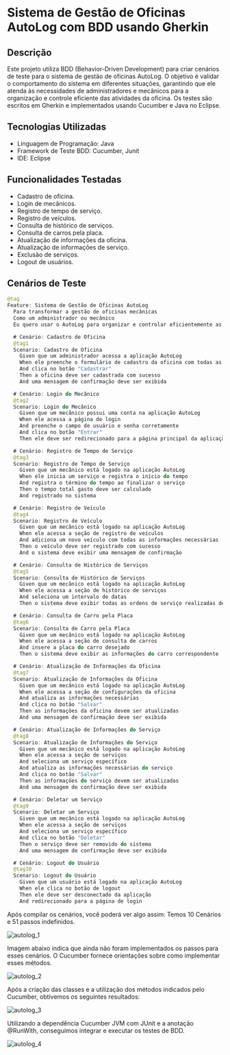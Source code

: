 # Sistema de Gestão de Oficinas AutoLog com BDD usando Gherkin

## Descrição
Este projeto utiliza BDD (Behavior-Driven Development) para criar cenários de teste para o sistema de gestão de oficinas AutoLog. O objetivo é validar o comportamento do sistema em diferentes situações, garantindo que ele atenda às necessidades de administradores e mecânicos para a organização e controle eficiente das atividades da oficina. Os testes são escritos em Gherkin e implementados usando Cucumber e Java no Eclipse.

## Tecnologias Utilizadas
- Linguagem de Programação: Java
- Framework de Teste BDD: Cucumber, Junit
- IDE: Eclipse

## Funcionalidades Testadas
* Cadastro de oficina.
* Login de mecânicos.
* Registro de tempo de serviço.
* Registro de veículos.
* Consulta de histórico de serviços.
* Consulta de carros pela placa.
* Atualização de informações da oficina.
* Atualização de informações de serviço.
* Exclusão de serviços.
* Logout de usuários.

## Cenários de Teste
~~~java
@tag
Feature: Sistema de Gestão de Oficinas AutoLog
  Para transformar a gestão de oficinas mecânicas
  Como um administrador ou mecânico
  Eu quero usar o AutoLog para organizar e controlar eficientemente as atividades da oficina

  # Cenário: Cadastro de Oficina
  @tag1
  Scenario: Cadastro de Oficina
    Given que um administrador acessa a aplicação AutoLog
    When ele preenche o formulário de cadastro da oficina com todas as informações necessárias
    And clica no botão "Cadastrar"
    Then a oficina deve ser cadastrada com sucesso
    And uma mensagem de confirmação deve ser exibida

  # Cenário: Login do Mecânico
  @tag2
  Scenario: Login do Mecânico
    Given que um mecânico possui uma conta na aplicação AutoLog
    When ele acessa a página de login
    And preenche o campo de usuário e senha corretamente
    And clica no botão "Entrar"
    Then ele deve ser redirecionado para a página principal da aplicação

  # Cenário: Registro de Tempo de Serviço
  @tag3
  Scenario: Registro de Tempo de Serviço
    Given que um mecânico está logado na aplicação AutoLog
    When ele inicia um serviço e registra o início do tempo
    And registra o término do tempo ao finalizar o serviço
    Then o tempo total gasto deve ser calculado
    And registrado no sistema

  # Cenário: Registro de Veículo
  @tag4
  Scenario: Registro de Veículo
    Given que um mecânico está logado na aplicação AutoLog
    When ele acessa a seção de registro de veículos
    And adiciona um novo veículo com todas as informações necessárias
    Then o veículo deve ser registrado com sucesso
    And o sistema deve exibir uma mensagem de confirmação

  # Cenário: Consulta de Histórico de Serviços
  @tag5
  Scenario: Consulta de Histórico de Serviços
    Given que um mecânico está logado na aplicação AutoLog
    When ele acessa a seção de histórico de serviços
    And seleciona um intervalo de datas
    Then o sistema deve exibir todas as ordens de serviço realizadas dentro do intervalo selecionado

  # Cenário: Consulta de Carro pela Placa
  @tag6
  Scenario: Consulta de Carro pela Placa
    Given que um mecânico está logado na aplicação AutoLog
    When ele acessa a seção de consulta de carros
    And insere a placa do carro desejado
    Then o sistema deve exibir as informações do carro correspondente

  # Cenário: Atualização de Informações da Oficina
  @tag7
  Scenario: Atualização de Informações da Oficina
    Given que um mecânico está logado na aplicação AutoLog
    When ele acessa a seção de configurações da oficina
    And atualiza as informações necessárias
    And clica no botão "Salvar"
    Then as informações da oficina devem ser atualizadas
    And uma mensagem de confirmação deve ser exibida

  # Cenário: Atualização de Informações do Serviço
  @tag8
  Scenario: Atualização de Informações do Serviço
    Given que um mecânico está logado na aplicação AutoLog
    When ele acessa a seção de serviços
    And seleciona um serviço específico
    And atualiza as informações necessárias do serviço
    And clica no botão "Salvar"
    Then as informações do serviço devem ser atualizadas
    And uma mensagem de confirmação deve ser exibida

  # Cenário: Deletar um Serviço
  @tag9
  Scenario: Deletar um Serviço
    Given que um mecânico está logado na aplicação AutoLog
    When ele acessa a seção de serviços
    And seleciona um serviço específico
    And clica no botão "Deletar"
    Then o serviço deve ser removido do sistema
    And uma mensagem de confirmação deve ser exibida

  # Cenário: Logout do Usuário
  @tag10
  Scenario: Logout do Usuário
    Given que um usuário está logado na aplicação AutoLog
    When ele clica no botão de logout
    Then ele deve ser desconectado da aplicação
    And redirecionado para a página de login

~~~
Após compilar os cenários, você poderá ver algo assim:
Temos 10 Cenários e 51 passos indefinidos.

![autolog_1](https://github.com/renebttg/AutoLog/assets/113401757/0a23ed39-e4d3-44cf-b72c-4466a1eadd37)

Imagem abaixo indica que ainda não foram implementados os passos para esses cenários. O Cucumber fornece orientações sobre como implementar esses métodos.

![autolog_2](https://github.com/renebttg/AutoLog/assets/113401757/0bae597b-22d8-4d18-a954-4c8f90b041bc)

Após a criação das classes e a utilização dos métodos indicados pelo Cucumber, obtivemos os seguintes resultados:

![autolog_3](https://github.com/renebttg/AutoLog/assets/113401757/09dad5c8-58ce-40ab-8e9b-b90dd050d3cd)

Utilizando a dependência Cucumber JVM com JUnit e a anotação @RunWith, conseguimos integrar e executar os testes de BDD.

![autolog_4](https://github.com/renebttg/AutoLog/assets/113401757/9c5cdf3d-55c2-455e-bb8b-f8fe965e7ae8)

